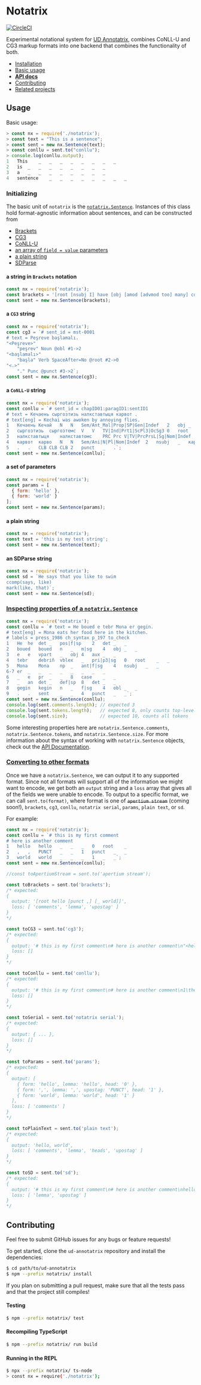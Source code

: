 # Notatrix
[![CircleCI](https://circleci.com/gh/keggsmurph21/notatrix/tree/master.svg?style=svg)](https://circleci.com/gh/keggsmurph21/notatrix/tree/master)

Experimental notational system for <a href="https://github.com/jonorthwash/ud-annotatrix">UD Annotatrix</a>, combines CoNLL-U and CG3 markup formats into one backend that combines the functionality of both.

 - <a href="#Install">Installation</a>
 - <a href="#Usage">Basic usage</a>
 - <a href="build/docs.md">**API docs**<a>
 - <a href="#Contributing">Contributing</a>
 - <a href="#Related">Related projects</a>
 
## Usage

Basic usage:
```js
> const nx = require('./notatrix');
> const text = "This is a sentence";
> const sent = new nx.Sentence(text);
> const conllu = sent.to("conllu");
> console.log(conllu.output);
1	This	_	_	_	_	_	_	_	_
2	is	_	_	_	_	_	_	_	_
3	a	_	_	_	_	_	_	_	_
4	sentence	_	_	_	_	_	_	_	_
```

### Initializing

The basic unit of `notatrix` is the [`notatrix.Sentence`](build/docs.md#Sentence).  Instances of this class hold format-agnostic information about sentences, and can be constructed from
- <a href="#from_brackets">Brackets</a>
- <a href="#from_cg3">CG3</a>
- <a href="#from_conllu">CoNLL-U</a>
- <a href="#from_params">an array of `field = value` parameters
- <a href="#from_plain_text">a plain string</a>
- <a href="#from_sd">SDParse</a>


#### <a id="from_brackets">a string in `Brackets` notation</a>
```js
const nx = require('notatrix');
const brackets = '[root [nsubj I] have [obj [amod [advmod too] many] commitments] [advmod right now] [punct .]]';
const sent = new nx.Sentence(brackets);
```

#### <a id="from_cg3">a `CG3` string</a>
```js
const nx = require('notatrix');
const cg3 = `# sent_id = mst-0001
# text = Peşreve başlamalı.
"<Peşreve>"
	"peşrev" Noun @obl #1->2
"<başlamalı>"
	"başla" Verb SpaceAfter=No @root #2->0
"<.>"
	"." Punc @punct #3->2`;
const sent = new nx.Sentence(cg3);
```

#### <a id="from_conllu">a `CoNLL-U` string</a>
```js
const nx = require('notatrix');
const conllu = `# sent_id = chapID01:paragID1:sentID1
# text = Кечаень сыргозтизь налкставтыця карвот .
# text[eng] = Kechai was awoken by annoying flies.
1	Кечаень	Кечай	N	N	Sem/Ant_Mal|Prop|SP|Gen|Indef	2	obj	_	Кечаень
2	сыргозтизь	сыргозтемс	V	V	TV|Ind|Prt1|ScPl3|OcSg3	0	root	_	сыргозтизь
3	налкставтыця	налкставтомс	PRC	Prc	V|TV|PrcPrsL|Sg|Nom|Indef	4	amod	_	налкставтыця
4	карвот	карво	N	N	Sem/Ani|N|Pl|Nom|Indef	2	nsubj	_	карвот
5	.	.	CLB	CLB	CLB	2	punct	_	.`;
const sent = new nx.Sentence(conllu);
```

#### <a id="from_params">a set of parameters</a>
```js
const nx = require('notatrix');
const params = [
  { form: 'hello' },
  { form: 'world' }
];
const sent = new nx.Sentence(params);
```

#### <a id="from_plain_text">a plain string</a>
```js
const nx = require('notatrix');
const text = 'this is my test string';
const sent = new nx.Sentence(text);
```

#### <a id="from_sd">an SDParse string<a>
```js
const nx = require('notatrix');
const sd = `He says that you like to swim
ccomp(says, like)
mark(like, that)`;
const sent = new nx.Sentence(sd);
```

### <a id="inspecting" href="#inspecting">Inspecting properties of a [`notatrix.Sentence`](build/docs.md#Sentence)</a>

```js
const nx = require('notatrix');
const conllu = `# text = He boued e tebr Mona er gegin.
# text[eng] = Mona eats her food here in the kitchen.
# labels = press_1986 ch_syntax p_197 to_check
1	He	he	det	_	pos|f|sp	2	det	_	_
2	boued	boued	n	_	m|sg	4	obj	_	_
3	e	e	vpart	_	obj	4	aux	_	_
4	tebr	debriñ	vblex	_	pri|p3|sg	0	root	_	_
5	Mona	Mona	np	_	ant|f|sg	4	nsubj	_	_
6-7	er	_	_	_	_	_	_	_	_
6	_	e	pr	_	_	8	case	_	_
7	_	an	det	_	def|sp	8	det	_	_
8	gegin	kegin	n	_	f|sg	4	obl	_	_
9	.	.	sent	_	_	4	punct	_	_`;
const sent = new nx.Sentence(conllu);
console.log(sent.comments.length); // expected 3
console.log(sent.tokens.length);   // expected 8, only counts top-level tokens
console.log(sent.size);            // expected 10, counts all tokens
```

Some interesting properties here are `notatrix.Sentence.comments`, `notatrix.Sentence.tokens`, and `notatrix.Sentence.size`.  For more information about the syntax of working with `notatrix.Sentence` objects, check out the [API Documentation](build/docs.md).

### <a id="converting" href="#Converting">Converting to other formats</a>

Once we have a `notatrix.Sentence`, we can output it to any supported format.  Since not all formats will support all of the information we might want to encode, we get both an `output` string and a `loss` array that gives all of the fields we were unable to encode.  To output to a specific format, we can call `sent.to(format)`, where format is one of ~~`apertium stream`~~ (coming soon!), `brackets`, `cg3`, `conllu`, `notatrix serial`, `params`, `plain text`, or `sd`.

For example:
```js
const nx = require('notatrix');
const conllu = `# this is my first comment
# here is another comment
1	hello	hello	_	_	_	0	root	_
2	,	,	PUNCT	_	_	1	punct	_	_
3	world	world	_	_	_	1	_	_`;
const sent = new nx.Sentence(conllu);

//const toApertiumStream = sent.to('apertium stream');

const toBrackets = sent.to('brackets');
/* expected:
{
  output: '[root hello [punct ,] [_ world]]',
  loss: [ 'comments', 'lemma', 'upostag' ]
}
*/

const toCG3 = sent.to('cg3');
/* expected:
{
  output: '# this is my first comment\n# here is another comment\n"<hello>"\n\t"hello" @root #1->0\n"<,>"\n\t"," PUNCT @punct #2->1\n"<world>"\n\t"world" #3->1',
  loss: []
}
*/

const toConllu = sent.to('conllu');
/* expected:
{
  output: '# this is my first comment\n# here is another comment\n1\thello\thello\t_\t_\t_\t0\troot\t_\t_\n2\t,\t,\tPUNCT\t_\t_\t1\tpunct\t_\t_\n3\tworld\tworld\t_\t_\t_\t1\t_\t_\t_',
  loss: []
}
*/

const toSerial = sent.to('notatrix serial');
/* expected: 
{
  output: { ... },
  loss: []
}
*/

const toParams = sent.to('params');
/* expected:
{
  output: [
    { form: 'hello', lemma: 'hello', head: '0' },
    { form: ',', lemma: ',', upostag: 'PUNCT', head: '1' },
    { form: 'world', lemma: 'world', head: '1' }
  ],
  loss: [ 'comments' ]
}
*/

const toPlainText = sent.to('plain text');
/* expected:
{
  output: 'hello, world',
  loss: [ 'comments', 'lemma', 'heads', 'upostag' ]
}
*/

const toSD = sent.to('sd');
/* expected:
{
  output: '# this is my first comment\n# here is another comment\nhello, world\nroot(ROOT, hello)\npunct(hello, ,)\n_(hello, world)',
  loss: [ 'lemma', 'upostag' ]
}
*/

```

## Contributing

Feel free to submit GitHub issues for any bugs or feature requests!

To get started, clone the `ud-annotatrix` repository and install the dependencies:

```bash
$ cd path/to/ud-annotatrix
$ npm --prefix notatrix/ install
```

If you plan on submitting a pull request, make sure that all the tests pass and that the project still compiles!

#### Testing
```bash
$ npm --prefix notatrix/ test
```

#### Recompiling TypeScript
```bash
$ npm --prefix notatrix/ run build
```

#### Running in the REPL
```bash
$ npx --prefix notatrix/ ts-node
> const nx = require('./notatrix');
```
